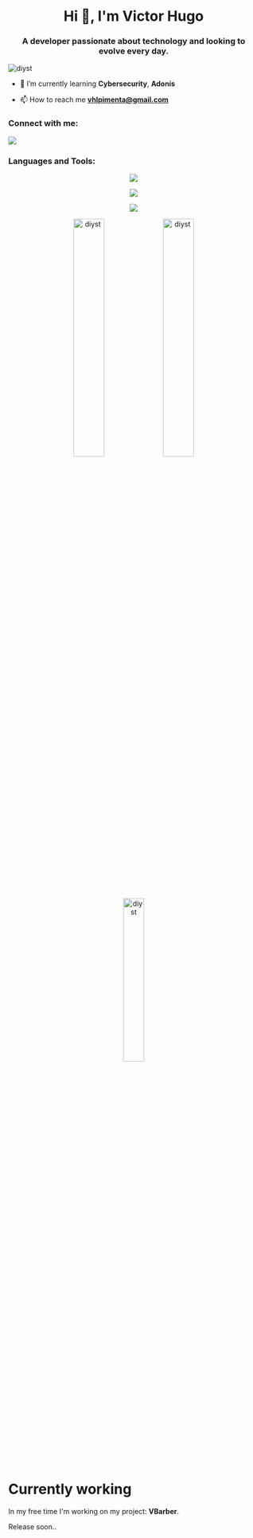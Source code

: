 <h1 align="center">Hi 👋, I'm Victor Hugo</h1>
<h3 align="center">A developer passionate about technology and looking to evolve every day.</h3>

<p align="left"> <img src="https://komarev.com/ghpvc/?username=diys&label=Profile%20views&color=0e75b6&style=flat" alt="diyst" /> </p>

- 🌱 I’m currently learning **Cybersecurity**, **Adonis**

- 📫 How to reach me **vhlpimenta@gmail.com**

<h3 align="left">Connect with me:</h3>
<p align="left">
    <a href="https://br.linkedin.com/in/victor-hugo-lima-pimenta-6ab736215" target="blank">
        <img src="https://skillicons.dev/icons?i=linkedin" />    
    </a>
</p>

<h3 align="left">Languages and Tools:</h3>


<p align="center">
    <img src="https://skillicons.dev/icons?i=css,typescript,cs,lua,nodejs,python" />
</p>

<p align="center">
    <img src="https://skillicons.dev/icons?i=azure,docker,git,jenkins,vscode,visualstudio" />
</p>

<p align="center">
    <img src="https://skillicons.dev/icons?i=react,adonis,powershell,vue,webpack,selenium" />
</p>

<p align="center">
  <img align="center" width="35%" src="https://github-readme-stats.vercel.app/api?username=diyst&show_icons=true&locale=en" alt="diyst" />
  <img align="center" width="35%" src="https://github-readme-streak-stats.herokuapp.com/?user=diyst&" alt="diyst" />
  <img align="center" width="29%" src="https://github-readme-stats.vercel.app/api/top-langs?username=diyst&show_icons=true&locale=en&layout=compact" alt="diyst" />
</p>

<h1> Currently working </h1>

In my free time I'm working on my project: **VBarber**.

Release soon..
